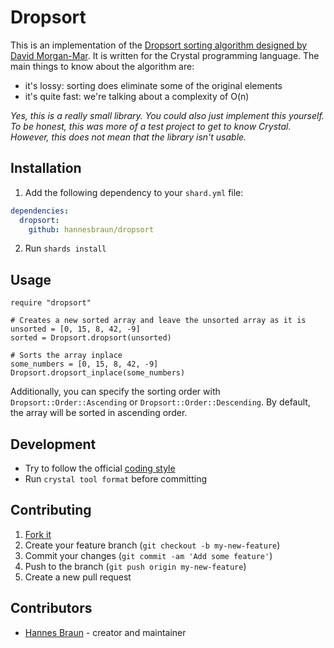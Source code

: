 # Dropsort

This is an implementation of the [Dropsort sorting algorithm designed by David Morgan-Mar](https://www.dangermouse.net/esoteric/dropsort.html). It is written for the Crystal programming language.
The main things to know about the algorithm are:
- it's lossy: sorting does eliminate some of the original elements
- it's quite fast: we're talking about a complexity of O(n)

*Yes, this is a really small library. You could also just implement this yourself. To be honest, this was more of a test project to get to know Crystal. However, this does not mean that the library isn't usable.*

## Installation

1. Add the following dependency to your `shard.yml` file:

  ```yaml
  dependencies:
    dropsort:
      github: hannesbraun/dropsort
  ```

2. Run `shards install`

## Usage

```crystal
require "dropsort"

# Creates a new sorted array and leave the unsorted array as it is
unsorted = [0, 15, 8, 42, -9]
sorted = Dropsort.dropsort(unsorted)

# Sorts the array inplace
some_numbers = [0, 15, 8, 42, -9]
Dropsort.dropsort_inplace(some_numbers)
```

Additionally, you can specify the sorting order with `Dropsort::Order::Ascending` or `Dropsort::Order::Descending`. By default, the array will be sorted in ascending order.

## Development

- Try to follow the official [coding style](https://crystal-lang.org/reference/conventions/coding_style.html)
- Run `crystal tool format` before committing

## Contributing

1. [Fork it](https://github.com/hannesbraun/dropsort/fork)
2. Create your feature branch (`git checkout -b my-new-feature`)
3. Commit your changes (`git commit -am 'Add some feature'`)
4. Push to the branch (`git push origin my-new-feature`)
5. Create a new pull request

## Contributors

- [Hannes Braun](https://github.com/hannesbraun) - creator and maintainer
